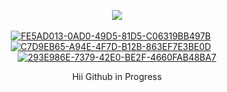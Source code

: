 <div align="center">

![](https://komarev.com/ghpvc/?username=vampaku&label=VIEWERS&color=lightgrey&style=flat&base=600)‎
  


[![FE5AD013-0AD0-49D5-81D5-C06319BB497B](https://github.com/user-attachments/assets/d216bacc-3550-466c-a263-2f645136f433)](https://rentry.co/vkaru)‎‎ ‎ ‎ ‎ ‎ ‎ [![C7D9EB65-A94E-4F7D-B12B-863EF7E3BE0D](https://github.com/user-attachments/assets/513704d1-276c-4e67-9609-9c52c78a51e7)](https://vampaku.atabook.org) ‎ ‎ ‎ ‎ ‎ [![293E986E-7379-42E0-BE2F-4660FAB48BA7](https://github.com/user-attachments/assets/b3591d6d-d798-4423-ab07-d75270cc72db)](https://rentry.co/more-marsh)‎‎



Hii Github in Progress 

